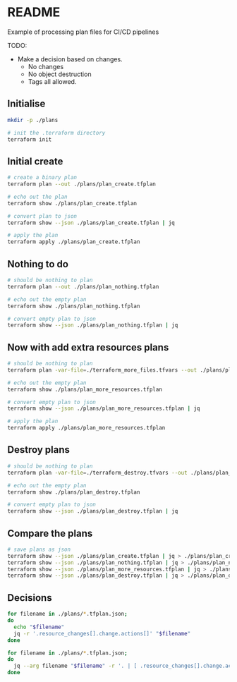 # README

Example of processing plan files for CI/CD pipelines  

TODO:

* Make a decision based on changes.  
  * No changes
  * No object destruction
  * Tags all allowed.

## Initialise

```sh
mkdir -p ./plans

# init the .terraform directory
terraform init
```

## Initial create

```sh
# create a binary plan
terraform plan --out ./plans/plan_create.tfplan 

# echo out the plan
terraform show ./plans/plan_create.tfplan 

# convert plan to json
terraform show --json ./plans/plan_create.tfplan | jq 

# apply the plan
terraform apply ./plans/plan_create.tfplan
```

## Nothing to do

```sh
# should be nothing to plan
terraform plan --out ./plans/plan_nothing.tfplan

# echo out the empty plan
terraform show ./plans/plan_nothing.tfplan 

# convert empty plan to json
terraform show --json ./plans/plan_nothing.tfplan | jq 
```

## Now with add extra resources plans  

```sh
# should be nothing to plan
terraform plan -var-file=./terraform_more_files.tfvars --out ./plans/plan_more_resources.tfplan

# echo out the empty plan
terraform show ./plans/plan_more_resources.tfplan 

# convert empty plan to json
terraform show --json ./plans/plan_more_resources.tfplan | jq 

# apply the plan
terraform apply ./plans/plan_more_resources.tfplan
```

## Destroy plans  

```sh
# should be nothing to plan
terraform plan -var-file=./terraform_destroy.tfvars --out ./plans/plan_destroy.tfplan

# echo out the empty plan
terraform show ./plans/plan_destroy.tfplan 

# convert empty plan to json
terraform show --json ./plans/plan_destroy.tfplan | jq 
```

## Compare the plans

```sh
# save plans as json
terraform show --json ./plans/plan_create.tfplan | jq > ./plans/plan_create.tfplan.json
terraform show --json ./plans/plan_nothing.tfplan | jq > ./plans/plan_nothing.tfplan.json    
terraform show --json ./plans/plan_more_resources.tfplan | jq > ./plans/plan_more_resources.tfplan.json    
terraform show --json ./plans/plan_destroy.tfplan | jq > ./plans/plan_destroy.tfplan.json      
```

## Decisions

```sh
for filename in ./plans/*.tfplan.json; 
do
  echo "$filename"
  jq -r '.resource_changes[].change.actions[]' "$filename"
done
```

```sh
for filename in ./plans/*.tfplan.json; 
do
  jq --arg filename "$filename" -r '. | [ .resource_changes[].change.actions[] ] | group_by(.) | map({"operation":.[0], "count":length}) ' "$filename"
done



```
